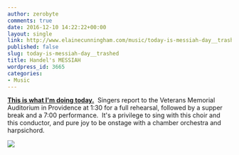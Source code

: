```yaml
---
author: zerobyte
comments: true
date: 2016-12-10 14:22:22+00:00
layout: single
link: http://www.elainecunningham.com/music/today-is-messiah-day__trashed/
published: false
slug: today-is-messiah-day__trashed
title: Handel's MESSIAH
wordpress_id: 3665
categories:
- Music
---
```


[**This is what I'm doing today.**](http://www.providencejournal.com/entertainmentlife/20161207/providence-singers-strives-for-fresh-messiah)  Singers report to the Veterans Memorial Auditorium in Providence at 1:30 for a full rehearsal, followed by a supper break and a 7:00 performance.  It's a privilege to sing with this choir and this conductor, and pure joy to be onstage with a chamber orchestra and harpsichord.

[![](http://www.elainecunningham.com/wp-content/uploads/2016/12/Providence-Singers.jpg)](http://www.elainecunningham.com/wp-content/uploads/2016/12/Providence-Singers.jpg)


